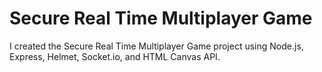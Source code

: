 # Secure Real Time Multiplayer Game

I created the Secure Real Time Multiplayer Game project using Node.js, Express, Helmet, Socket.io, and HTML Canvas API.
